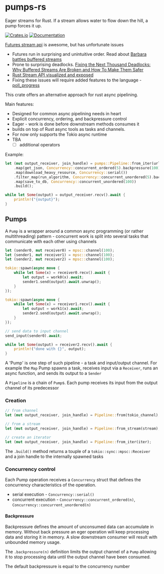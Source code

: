 # pumps-rs

Eager streams for Rust. If a stream allows water to flow down the hill, a pump forces it up.

[![Crates.io](https://img.shields.io/crates/v/pumps)](https://crates.io/crates/pumps)
[![Documentation](https://docs.rs/pumps/badge.svg)](https://docs.rs/pumps)

[Futures stream api](https://docs.rs/futures/latest/futures/stream/index.html#) is awesome, but has unfortunate issues

- Futures run in surprising and unintuitive order. Read about [Barbara battles buffered streams](https://rust-lang.github.io/wg-async/vision/submitted_stories/status_quo/barbara_battles_buffered_streams.html)
- Prone to surprising deadlocks. [Fixing the Next Thousand Deadlocks: Why Buffered Streams Are Broken and How To Make Them Safer](https://blog.polybdenum.com/2022/07/24/fixing-the-next-thousand-deadlocks-why-buffered-streams-are-broken-and-how-to-make-them-safer.html)
- [Rust Stream API visualized and exposed](https://github.com/alexpusch/rust-magic-patterns/blob/master/rust-stream-visualized/Readme.md)
- Fixing these issues will require added features to the language - [poll_progress](https://without.boats/blog/poll-progress/)

This crate offers an alternative approach for rust async pipelining.

Main features:

- Designed for common async pipelining needs in heart
- Explicit concurrency, ordering, and backpressure control
- Eager - work is done before downstream methods consumes it
- builds on top of Rust async tools as tasks and channels.
- For now only supports the Tokio async runtime
- TBA
    - [ ] additional operators

Example:

```rust
let (mut output_receiver, join_handle) = pumps::Pipeline::from_iter(urls)
    .map(get_json, Concurrency::concurrent_ordered(5).backpressure(100))
    .map(download_heavy_resource, Concurrency::serial())
    .filter_map(run_algorithm, Concurrency::concurrent_unordered(5).backpressure(10))
    .map(save_to_db, Concurrency::concurrent_unordered(100))
    .build();

while let Some(output) = output_receiver.recv().await {
    println!("{output}");
}
```

## Pumps

A `Pump` is a wrapper around a common async programming (or rather multithreading) pattern - concurrent work is split into several tasks that communicate with each other using channels

```rust
let (sender0, mut receiver0) = mpsc::channel(100);
let (sender1, mut receiver1) = mpsc::channel(100);
let (sender2, mut receiver2) = mpsc::channel(100);

tokio::spawn(async move {
    while let Some(x) = receiver0.recv().await {
        let output = work0(x).await;
        sender1.send(output).await.unwrap();
    }
});

tokio::spawn(async move {
    while let Some(x) = receiver1.recv().await {
        let output = work1(x).await;
        sender2.send(output).await.unwrap();
    }
});

// send data to input channel
send_input(sender0).await;

while let Some(output) = receiver2.recv().await {
    println!("done with {}", output);
}
```

A 'Pump' is one step of such pipeline - a task and input/output channel. For example the `Map` Pump spawns a task, receives input via a `Receiver`, runs an async function, and sends its output to a `Sender`

A `Pipeline` is a chain of `Pump`s. Each pump receives its input from the output channel of its predecessor

### Creation

```rust
// from channel
let (mut output_receiver, join_handle) = Pipeline::from(tokio_channel);

// from a stream
let (mut output_receiver, join_handle) = Pipeline::from_stream(stream);

// create an iterator
let (mut output_receiver, join_handle) = Pipeline::from_iter(iter);
```

The `.build()` method returns a touple of a `tokio::sync::mpsc::Receiver` and a join handle to the internally spawned tasks

### Concurrency control

Each Pump operation receives a `Concurrency` struct that defines the concurrency characteristics of the operation.

- serial execution - `Concurrency::serial()`
- concurrent execution - `Concurrency::concurrent_ordered(n)`, `Concurrency::concurrent_unordered(n)`

#### Backpressure

Backpressure defines the amount of unconsumed data can accumulate in memory. Without back pressure an eger operation will keep processing data and storing it in memory. A slow downstream consumer will result with unbounded memory usage.

The `.backpressure(n)` definition limits the output channel of a `Pump` allowing it to stop processing data until the output channel have been consumed.

The default backpressure is equal to the concurrency number
